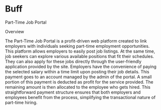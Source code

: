 # Buff
Part-Time Job Portal

Overview

The Part-Time Job Portal is a profit-driven web platform created to link employers with individuals seeking part-time employment opportunities. This platform allows employers to easily post job listings. At the same time, job seekers can explore various available positions that fit their schedules. They can also apply for these jobs directly through the user-friendly application provided by the site.
Employers have the convenience of paying the selected salary within a time limit upon posting their job details. This payment goes to an account managed by the admin of the portal. A small portion of this payment is deducted as profit for the service provided. The remaining amount is then allocated to the employee who gets hired. This straightforward payment structure ensures that both employers and employees benefit from the process, simplifying the transactional nature of part-time hiring.

